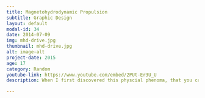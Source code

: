 ```yaml
---
title: Magnetohydrodynamic Propulsion
subtitle: Graphic Design
layout: default
modal-id: 34
date: 2014-07-09
img: mhd-drive.jpg
thumbnail: mhd-drive.jpg
alt: image-alt
project-date: 2015
age: 17
category: Random
youtube-link: https://www.youtube.com/embed/2PUt-Er3U_U
description: When I first discovered this physcial phenoma, that you can move water with electricity and magnetism, I was enthralled. I was much less excited when I realized why this technology has not gained traction in the industry- it takes a lot of power to produce a little force, so scaling the technology to have enough thrust to power a boat is not economically feasible.

---
```

